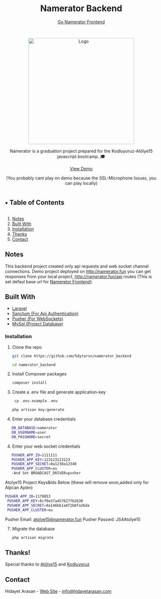 <h1 align="center">Namerator Backend</h1>

<p align="center">
<a href="https://github.com/hdytarsn/namerator_frontend">Go Namerator Frontend</a>
    </p>

<!-- PROJECT LOGO -->
<br />
<p align="center">
  <a href="https://github.com/hdytarsn/namerator_backend">
    <img src="http://game.namerator.fun/img/logo/logo-bk.png" alt="Logo" width="350">
  </a>
  <p align="center">
Namerator is a graduation project prepared for the Kodluyoruz-Atölye15 javascript bootcamp. 🎓
    <br />
    <br />
    <a href="http://game.namerator.fun/">View Demo</a>
      <br>
        <p align="center">(You probably cant play on demo because the SSL-Microphone Issues, you can play locally)</p>
  </p>
</p>


<details open="open">
  <summary><h2 style="display: inline-block">Table of Contents</h2></summary>
  <ol>
    <li><a href="#notes">Notes</a></li>
    <li><a href="#built-with">Built With</a></li>
    <li><a href="#installation">Installation</a></li>
    <li><a href="#thanks">Thanks</a></li>
    <li><a href="#contact">Contact</a></li>
  </ol>
</details>


## Notes

This backend project created only api requests and web socket channel connections.
Demo project deployed on http://namerator.fun you can get responses from your local project, http://namerator.fun/api routes (This is set defaul base url for [Nameretor Frontend](https://github.com/hdytarsn/namerator_frontend)).


## Built With

* [Laravel](https://laravel.com/)
* [Sanctum (For Api Authentication)](https://github.com/laravel/sanctum)
* [Pusher (For WebSockets)](https://pusher.com/)
* [MySql (Project Database)](https://www.mysql.com/)


### Installation

1. Clone the repo
   ```sh
   git clone https://github.com/hdytarsn/namerator_backend
   ```
    ```sh
    cd namerator_backend
   ```
2. Install Composer packages
   ```sh
   composer install
   ```
3. Create a .env file and generate application-key
   ```sh
    cp .env.example .env
   ```
   ```sh
   php artisan key:generate
   ```
4. Enter your database credentials
 ```sh
    DB_DATABASE=namerator
    DB_USERNAME=user
    DB_PASSWORD=secret
   ```
4. Enter your web socket credentials
 ```sh
    PUSHER_APP_ID=1111111
    PUSHER_APP_KEY=123123123123
    PUSHER_APP_SECRET=0a1230a12340
    PUSHER_APP_CLUSTER=eu
    -And Set BROADCAST_DRIVER=pusher
   ```
   Atolye15 Project Keys&Ids Below (these will remove soon,added only for Alpcan Aydın)
   
   ```sh
   PUSHER_APP_ID=1179053
    PUSHER_APP_KEY=8cf0e37a457627fb2630
    PUSHER_APP_SECRET=0a146bb1a8f2b0fa36da
    PUSHER_APP_CLUSTER=eu
   ```
   Pusher Email: atolye15@namerator.fun
   Pusher Passwd: JS4Atolye15

7. Migrate the database
    ```sh
   php artisan migrate
   ```

## Thanks!
Special thanks to [Atölye15](https://www.atolye15.com) and [Kodluyoruz](https://www.kodluyoruz.org) 

## Contact
Hidayet Arasan - [Web Site](https://hidayetarasan.com) - info@hidayetarasan.com

